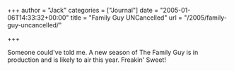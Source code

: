 +++
author = "Jack"
categories = ["Journal"]
date = "2005-01-06T14:33:32+00:00"
title = "Family Guy UNCancelled"
url = "/2005/family-guy-uncancelled/"

+++

Someone could've told me. A new season of The Family Guy is in production and is likely to air this year. Freakin' Sweet!